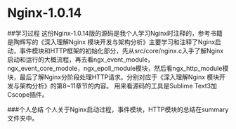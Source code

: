 # Nginx-1.0.14

##学习过程
这份Nginx-1.0.14版的源码是我个人学习Nginx时注释的，参考书籍是陶辉写的《深入理解Nginx 模块开发与架构分析》主要学习和注释了Nginx启动，事件模块和HTTP框架的初始化部分，先从src/core/nginx.c入手了解Nginx启动和运行的大概流程，再去看ngx_event_module，ngx_event_core_modole，ngx_epoll_module模块，然后看ngx_http_module模块，最后了解Nginx分阶段处理HTTP请求。分别对应于《深入理解Nginx 模块开发与架构分析》的第8~11章节的内容。
		用来看源码的工具是Sublime Text3加Cscope插件。
    
###个人总结
  个人关于Nginx启动过程，事件模块，HTTP模块的总结在summary文件夹中。

	

	
	
